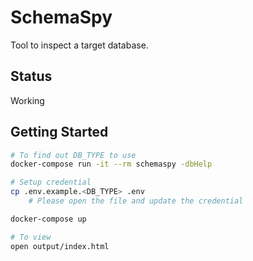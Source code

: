 # SchemaSpy

Tool to inspect a target database.

## Status

Working

## Getting Started

```bash
# To find out DB_TYPE to use
docker-compose run -it --rm schemaspy -dbHelp

# Setup credential
cp .env.example.<DB_TYPE> .env
    # Please open the file and update the credential

docker-compose up

# To view
open output/index.html
```
